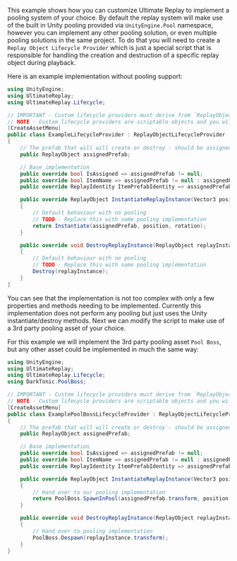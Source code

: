 
This example shows how you can customize Ultimate Replay to implement a pooling system of your choice. By default the replay system will make use of the built in Unity pooling provided via `UnityEngine.Pool` namespace, however you can implement any other pooling solution, or even multiple pooling solutions in the same project.
To do that you will need to create a `Replay Object Lifecycle Provider` which is just a special script that is responsible for handling the creation and destruction of a specific replay object during playback.

Here is an example implementation without pooling support:

```cs
using UnityEngine;
using UltimateReplay;
using UltimateReplay.Lifecycle;

// IMPORTANT - Custom lifecycle providers must derive from `ReplayObjectLifecycleProvider`
// NOTE - Custom lifecycle providers are scriptable objects and you will need to create an asset for each replay prefab you want to manage. For that reason it is easier to use the `CreateAssetMenu` attribute to make that process easier.
[CreateAssetMenu]
public class ExampleLifecycleProvider : ReplayObjectLifecycleProvider
{
	// The prefab that will will create or destroy - should be assigned in inspector
	public ReplayObject assignedPrefab;

	// Base implementation
	public override bool IsAssigned => assignedPrefab != null;
	public override bool ItemName => assignedPrefab != null : assignedPrefab.gameObject.name : null;
	public override ReplayIdentity ItemPrefabIdentity => assignedPrefab != null ? assignedPrefab.PrefabIdentity : ReplayIdentity.invalid;

	public override ReplayObject InstantiateReplayInstance(Vector3 position, Quaternion rotation)
	{
		// Default behaviour with no pooling
		// TODO - Replace this with some pooling implementation
		return Instantiate(assignedPrefab, position, rotation);
	}

	public override void DestroyReplayInstance(ReplayObject replayInstance)
	{
		// Default behaviour with no pooling
		// TODO - Replace this with some pooling implementation
		Destroy(replayInstance);
	}
}
```

You can see that the implementation is not too complex with only a few properties and methods needing to be implemented.
Currently this implementation does not perform any pooling but just uses the Unity instantiate/destroy methods. 
Next we can modify the script to make use of a 3rd party pooling asset of your choice.

For this example we will implement the 3rd party pooling asset `Pool Boss`, but any other asset could be implemented in much the same way:

```cs
using UnityEngine;
using UltimateReplay;
using UltimateReplay.Lifecycle;
using DarkTonic.PoolBoss;

// IMPORTANT - Custom lifecycle providers must derive from `ReplayObjectLifecycleProvider`
// NOTE - Custom lifecycle providers are scriptable objects and you will need to create an asset for each replay prefab you want to manage. For that reason it is easier to use the `CreateAssetMenu` attribute to make that process easier.
[CreateAssetMenu]
public class ExamplePoolBossLifecycleProvider : ReplayObjectLifecycleProvider
{
	// The prefab that will will create or destroy - should be assigned in inspector
	public ReplayObject assignedPrefab;

	// Base implementation
	public override bool IsAssigned => assignedPrefab != null;
	public override bool ItemName => assignedPrefab != null : assignedPrefab.gameObject.name : null;
	public override ReplayIdentity ItemPrefabIdentity => assignedPrefab != null ? assignedPrefab.PrefabIdentity : ReplayIdentity.invalid;

	public override ReplayObject InstantiateReplayInstance(Vector3 position, Quaternion rotation)
	{
		// Hand over to our pooling implementation
		return PoolBoss.SpawnInPool(assignedPrefab.transform, position, rotation).GetComponent<ReplayObject>();
	}

	public override void DestroyReplayInstance(ReplayObject replayInstance)
	{
		// Hand over to pooling implementation
		PoolBoss.Despawn(replayInstance.transform);
	}
}
```
